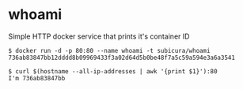 whoami
======

Simple HTTP docker service that prints it's container ID

    $ docker run -d -p 80:80 --name whoami -t subicura/whoami
    736ab83847bb12dddd8b09969433f3a02d64d5b0be48f7a5c59a594e3a6a3541
    
    $ curl $(hostname --all-ip-addresses | awk '{print $1}'):80
    I'm 736ab83847bb